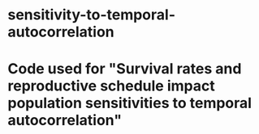 # sensitivity-to-temporal-autocorrelation

# Code used for "Survival rates and reproductive schedule impact population sensitivities to temporal autocorrelation" 
